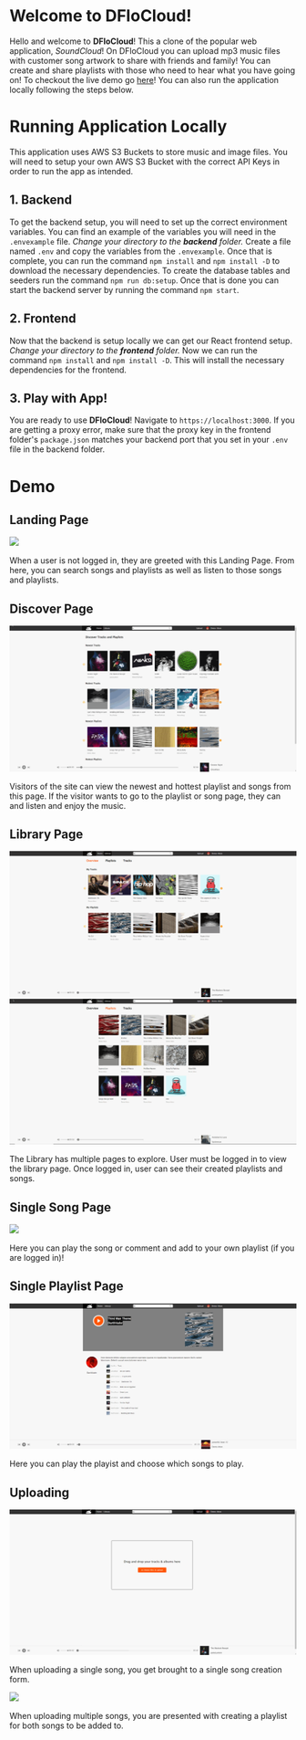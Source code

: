 # Welcome to DFloCloud!

Hello and welcome to **DFloCloud**! This a clone of the popular web application, *SoundCloud*! On DFloCloud  you can upload mp3 music files with customer song artwork to share with friends and family! You can create and share playlists with those who need to hear what you have going on! To checkout the live demo go [here](https://dflocloud.onrender.com)! You can also run the application locally following the steps below.


# Running Application Locally

This application uses AWS S3 Buckets to store music and image files. You will need to setup your own AWS S3 Bucket with the correct API Keys in order to run the app as intended.

## 1. Backend

To get the backend setup, you will need to set up the correct environment variables. You can find an example of the variables you will need in the `.envexample` file. *Change your directory to the **backend** folder.*  Create a file named `.env` and copy the variables from the `.envexample`. Once that is complete, you can run the command `npm install` and `npm install -D` to download the necessary dependencies. To create the database tables and seeders run the command `npm run db:setup`. Once that is done you can start the backend server by running the command `npm start`.

## 2. Frontend

Now that the backend is setup locally we can get our React frontend setup. *Change your directory to the **frontend** folder.* Now we can run the command `npm install` and `npm install -D`. This will install the necessary dependencies for the frontend. 

## 3. Play with App!

You are ready to use **DFloCloud**! Navigate to `https://localhost:3000`. If you are getting a proxy error, make sure that the proxy key in the frontend folder's `package.json` matches your backend port that you set in your `.env` file in the backend folder.

# Demo

## Landing Page

![](https://github.com/dnlflores/dflocloud/blob/main/assets/LandingPage.gif)

When a user is not logged in, they are greeted with this Landing Page. From here, you can search songs and playlists as well as listen to those songs and playlists.

## Discover Page

![](https://github.com/dnlflores/dflocloud/blob/main/assets/DiscoverPage.gif)

Visitors of the site can view the newest and hottest playlist and songs from this page. If the visitor wants to go to the playlist or song page, they can and listen and enjoy the music.

## Library Page

![](https://github.com/dnlflores/dflocloud/blob/main/assets/LibraryPart1.gif)
![](https://github.com/dnlflores/dflocloud/blob/main/assets/LibraryPart2.gif)

The Library has multiple pages to explore. User must be logged in to view the library page. Once logged in, user can see their created playlists and songs.

## Single Song Page

![](https://github.com/dnlflores/dflocloud/blob/main/assets/SingleSong.gif)

Here you can play the song or comment and add to your own playlist (if you are logged in)!

## Single Playlist Page

![](https://github.com/dnlflores/dflocloud/blob/main/assets/SinglePlaylist.gif)

Here you can play the playist and choose which songs to play.

## Uploading

![](https://github.com/dnlflores/dflocloud/blob/main/assets/UploadSong.gif)

When uploading a single song, you get brought to a single song creation form.

![](https://github.com/dnlflores/dflocloud/blob/main/assets/UploadSongs.gif)

When uploading multiple songs, you are presented with creating a playlist for both songs to be added to.